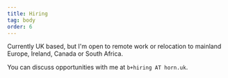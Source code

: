 ```yaml
---
title: Hiring
tag: body
order: 6
---
```


Currently UK based, but I'm open to remote work or relocation to mainland Europe, Ireland, Canada or South Africa.

You can discuss opportunities with me at `b+hiring AT horn.uk`.
